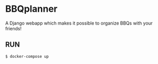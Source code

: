 # BBQplanner
A Django webapp which makes it possible to organize BBQs with your friends!

## RUN
```sh
$ docker-compose up
```
